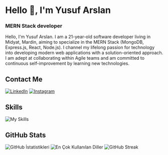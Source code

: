 # Hello 👋, I'm Yusuf Arslan
### MERN Stack developer

Hello, I'm Yusuf Arslan. I am a 21-year-old software developer living in Midyat, Mardin, aiming to specialize in the MERN Stack (MongoDB, Express.js, React, Node.js). I channel my lifelong passion for technology into developing modern web applications with a solution-oriented approach. I am adept at collaborating within Agile teams and am committed to continuous self-improvement by learning new technologies.

## Contact Me
<p><a href="https://www.linkedin.com/in/yusuf4rslan?utm_source=share&utm_campaign=share_via&utm_content=profile&utm_medium=android_app" target="_blank"><img src="https://img.shields.io/badge/LinkedIn-%230077B5.svg?&style=flat-square&logo=linkedin&logoColor=white" alt="LinkedIn"></a> <a href="https://www.instagram.com/yu5uf4rslan" target="_blank"><img src="https://img.shields.io/badge/Instagram-%23E4405F.svg?&style=flat-square&logo=instagram&logoColor=white" alt="Instagram"></a> </p>

## Skills
<p align="left">
  <img src="https://skillicons.dev/icons?i=html,css,js,bootstrap,sass,nodejs,express,mysql,java,git,ts&theme=dark" alt="My Skills"/>
</p>

## GitHub Stats

<img src="https://github-readme-stats.vercel.app/api?username=yusuf4rslan&show_icons=true&count_private=true&theme=tokyonight" alt="GitHub İstatistikleri" />

<img src="https://github-readme-stats.vercel.app/api/top-langs/?username=yusuf4rslan&layout=compact&theme=tokyonight" alt="En Çok Kullanılan Diller" />

<img src="https://github-readme-streak-stats.herokuapp.com/?user=yusuf4rslan&theme=tokyonight" alt="GitHub Streak" />

